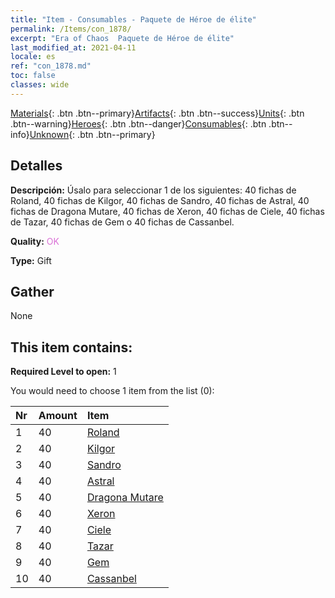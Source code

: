 ```yaml
---
title: "Item - Consumables - Paquete de Héroe de élite"
permalink: /Items/con_1878/
excerpt: "Era of Chaos  Paquete de Héroe de élite"
last_modified_at: 2021-04-11
locale: es
ref: "con_1878.md"
toc: false
classes: wide
---
```

 [Materials](/es/Items/){: .btn .btn--primary}[Artifacts](/es/Items/Artifacts/){: .btn .btn--success}[Units](/es/Items/Units/){: .btn .btn--warning}[Heroes](/es/Items/Heroes/){: .btn .btn--danger}[Consumables](/es/Items/Consumables/){: .btn .btn--info}[Unknown](/es/Items/Unknown/){: .btn .btn--primary}

## Detalles
 **Descripción:** Úsalo para seleccionar 1 de los siguientes: 40 fichas de Roland, 40 fichas de Kilgor, 40 fichas de Sandro, 40 fichas de Astral, 40 fichas de Dragona Mutare, 40 fichas de Xeron, 40 fichas de Ciele, 40 fichas de Tazar, 40 fichas de Gem o 40 fichas de Cassanbel.

 **Quality:** <span style="color: #DA70D6">OK</span>

 **Type:** Gift

## Gather

  None

## This item contains:

 **Required Level to open:** 1

 You would need to choose 1 item from the list (0):

  | Nr | Amount |     Item    |
  |:---|:-------|:------------|
  | 1 | 40 | [Roland](/es/Items/her_362/) | 
  | 2 | 40 | [Kilgor](/es/Items/her_374/) | 
  | 3 | 40 | [Sandro](/es/Items/her_371/) | 
  | 4 | 40 | [Astral](/es/Items/her_388/) | 
  | 5 | 40 | [Dragona Mutare](/es/Items/her_390/) | 
  | 6 | 40 | [Xeron](/es/Items/her_383/) | 
  | 7 | 40 | [Ciele](/es/Items/her_382/) | 
  | 8 | 40 | [Tazar](/es/Items/her_393/) | 
  | 9 | 40 | [Gem](/es/Items/her_369/) | 
  | 10 | 40 | [Cassanbel](/es/Items/her_396/) | 
